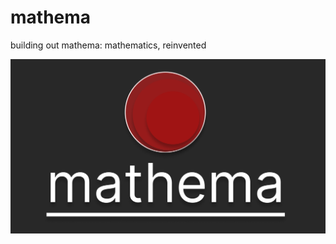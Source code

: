 # mathema
building out mathema: mathematics, reinvented

<p align="center">
  <img src="media/banner.png" alt="banner">
</p>
